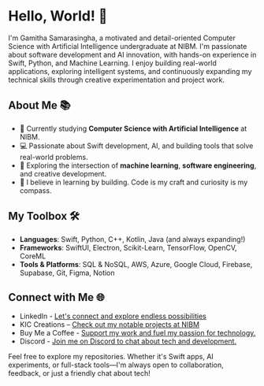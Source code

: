 # Hello, World! 👋

I'm Gamitha Samarasingha, a motivated and detail-oriented Computer Science with Artificial Intelligence undergraduate at NIBM. I'm passionate about software development and AI innovation, with hands-on experience in Swift, Python, and Machine Learning. I enjoy building real-world applications, exploring intelligent systems, and continuously expanding my technical skills through creative experimentation and project work.

## About Me 📚

- 🤖 Currently studying **Computer Science with Artificial Intelligence** at NIBM.
- 💻 Passionate about Swift development, AI, and building tools that solve real-world problems.
- 🔬 Exploring the intersection of **machine learning**, **software engineering**, and creative development.
- 🚀 I believe in learning by building. Code is my craft and curiosity is my compass.

## My Toolbox 🛠️

- **Languages**: Swift, Python, C++, Kotlin, Java (and always expanding!)
- **Frameworks**: SwiftUI, Electron, Scikit-Learn, TensorFlow, OpenCV, CoreML
- **Tools & Platforms**: SQL & NoSQL, AWS, Azure, Google Cloud, Firebase, Supabase, Git, Figma, Notion

## Connect with Me 🌐

- LinkedIn - [Let's connect and explore endless possibilities](http://linkedin.com/in/gamithasam)
- KIC Creations – [Check out my notable projects at NIBM](https://kiccreations.lk)
- Buy Me a Coffee - [Support my work and fuel my passion for technology.](https://www.buymeacoffee.com/gamithasam)
- Discord - [Join me on Discord to chat about tech and development.](https://discordapp.com/users/gamitha_sam)

Feel free to explore my repositories. Whether it's Swift apps, AI experiments, or full-stack tools—I'm always open to collaboration, feedback, or just a friendly chat about tech!

